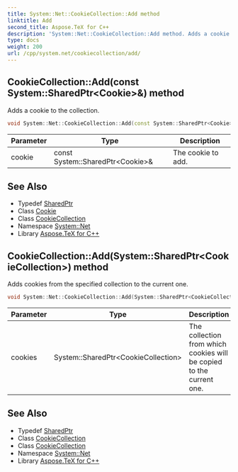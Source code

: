 ```yaml
---
title: System::Net::CookieCollection::Add method
linktitle: Add
second_title: Aspose.TeX for C++
description: 'System::Net::CookieCollection::Add method. Adds a cookie to the collection in C++.'
type: docs
weight: 200
url: /cpp/system.net/cookiecollection/add/
---
```

## CookieCollection::Add(const System::SharedPtr\<Cookie\>\&) method


Adds a cookie to the collection.

```cpp
void System::Net::CookieCollection::Add(const System::SharedPtr<Cookie> &cookie) override
```


| Parameter | Type | Description |
| --- | --- | --- |
| cookie | const System::SharedPtr\<Cookie\>\& | The cookie to add. |

## See Also

* Typedef [SharedPtr](../../../system/sharedptr/)
* Class [Cookie](../../cookie/)
* Class [CookieCollection](../)
* Namespace [System::Net](../../)
* Library [Aspose.TeX for C++](../../../)
## CookieCollection::Add(System::SharedPtr\<CookieCollection\>) method


Adds cookies from the specified collection to the current one.

```cpp
void System::Net::CookieCollection::Add(System::SharedPtr<CookieCollection> cookies)
```


| Parameter | Type | Description |
| --- | --- | --- |
| cookies | System::SharedPtr\<CookieCollection\> | The collection from which cookies will be copied to the current one. |

## See Also

* Typedef [SharedPtr](../../../system/sharedptr/)
* Class [CookieCollection](../)
* Class [CookieCollection](../)
* Namespace [System::Net](../../)
* Library [Aspose.TeX for C++](../../../)

